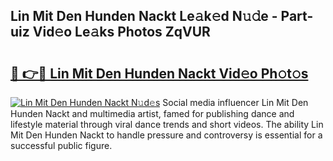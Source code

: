 ## Lin Mit Den Hunden Nackt Le𝚊k𝚎d N𝚞𝚍e - Part-uiz Vid𝚎o Le𝚊ks Photos ZqVUR

# <h2><a href="http://fb7qcn.evod.top/?m=Lin+Mit+Den+Hunden+Nackt">🔗 👉🔴 Lin Mit Den Hunden Nackt Vid𝚎o Ph𝚘t𝚘s</a></h2>

[![Lin Mit Den Hunden Nackt N𝚞d𝚎s](https://i.imgur.com/8V9OHl7.gif)](http://fb7qcn.evod.top/?m=Lin+Mit+Den+Hunden+Nackt)
Social media influencer Lin Mit Den Hunden Nackt and multimedia artist, famed for publishing dance and lifestyle material through viral dance trends and short videos. The ability Lin Mit Den Hunden Nackt to handle pressure and controversy is essential for a successful public figure. 

